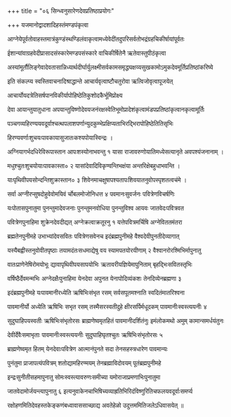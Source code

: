 +++
title = "०६ सिन्ध्वनुसारेणदेवप्रतिष्ठाप्रयोगः"

+++
यजमानोद्वादशादिहस्तंमण्डपंकृत्वा

आग्नेयेपूर्वतोवाहस्तमात्रंकुण्डंस्थण्डिलंवाकृत्वामध्येवेदींतदुपरिसर्वतोभद्रंग्रहचिकीर्षायांपूर्वतः

ईशान्यांवाग्रहवेदीप्रासादसंस्कारेमण्डपसंस्कारे वाचिकीर्षितेनै ऋतेवास्तुपीठंकृत्वा

अस्यांमूर्तौलिङ्गेवादेवतासान्निध्यार्थदीर्घार्युलक्ष्मीसर्वकामसमृद्ध्यक्षय्यसुखकामोऽमुकदेवमूर्तिप्रतिष्ठांकरिष्ये

इति संकल्प्य स्वस्तिवाचनादिश्राद्धान्ते आचार्यवृत्वाष्टौचतुरोवा ऋत्विजोवृत्वापूजयेत्

आचार्योयदत्रेतिसर्षपानविकीर्यापोहिष्ठेतिकुशोदकैर्भूमिप्रोक्ष्य

देवा आयान्तुयातुधाना अपयान्तुविष्णोदेवयजनंरक्षस्वेतिभूमोप्रादेशंकृत्वामंडपप्रतिष्ठांकृत्वानकृत्वामूर्तिः

पञ्चगव्यहिरण्ययवदूर्वाश्चत्थपलाशपर्णान्युदकुम्भेप्रक्षिप्यताभिरद्भिरापोहिष्ठेतितिसृभिः

हिरण्यवर्णाःशुचयःपावकायासुजातःकश्यपोयास्विन्द्रः ।

अग्नियागर्भदधिरेविरूपास्तान आपःशस्योनाभवन्तु १ यासा राजावरुणोयातिमध्येसत्यानृते अवपश्यंजनानाम् ।

मधुश्चुतःशुचयोयाःपावकास्ता० २ यासांदेवादिविकृण्वन्तिभक्षंया अन्तरिक्षेबहुधाभवन्ति ।

याःपृथिवीपयसोन्दन्तिशुक्रास्तान० ३ शिवेनमाचक्षुषापश्यतापःशिवयातनुवोपस्पृशतत्वचंमे ।

सर्वा अग्नीरप्सुषदोहुवेवोमयिवं र्चोबलमोजोनिधत्त ४ पवमानःसुवर्जनः पवित्रेणविचर्षणिः

यःपोतासपुनातुमा पुनन्तुमादेवजनाः पुनन्तुमनवोधिया पुनन्तुविश्व आयवः जातवेदःपवित्रवत

पवित्रेणपुनाहिमा शुक्रेनदेवदीद्यत् अग्नेक्रत्वाक्रतूरनु १ यत्तेपवित्रमर्चिषि अग्नेविततमंतरा

ब्रह्मतेनपुनीमहे उभाभ्यांदेवसवितः पवित्रेणसवेनच इदंब्रह्मपुनीमहे वैश्वदेवीपुनतीदेव्यागात्

यस्यैबह्वीस्तनुवोवीतपृष्ठाः तयामदंतःसधमाद्येषु वय स्यामपतयोरयीणाम् २ वैश्वानरोरश्मिभिर्मापुनातु

वातःप्राणेनेषिरोमयोभूः द्यावापृथिवीपयसापयोभिः ऋतावरीयज्ञियेमापुनिताम् बृहद्भिःसवितस्तृभिः

वर्षिष्ठैर्देवमन्मभिः अग्नेदक्षैःपुनाहिमा येनदेवा अपुनत येनापोदिव्यंकशः तेनदिव्येनब्रह्मणा ३

इदंब्रह्मपुनीमहे यःपावमानीरध्येति ऋषिभिःसंभृत रसम् सर्वसपूतमश्नाति स्वदितंमातरिश्वना

पावमानीर्यो अध्येति ऋषिभिः सभृत रसम् तस्मैसरस्वतीदुहे क्षीरसर्पिर्मधूदकम् पावमानीःस्वस्त्ययनीः ४

सुदुघाहिपयस्वतीः ऋषिभिःसंभृतोरसः ब्राह्मणेष्वमृतहितं पावमानीदर्शितंनुः इमंलोकमथो अमुम् कामान्समर्धयंतुनः

देवीर्देवैःसमाभृताः पावमानीःस्वस्त्ययनीः सुदुघाहिघृतश्चुतः ऋषिभिःसंभृतोरसः ५

ब्राह्मणेष्वमृत हितम् येनदेवाःपवित्रेण आत्मानंपुनते सदा तेनसहस्त्रधारेण पावमान्यः

पुनंतुमा प्राजापत्यंपवित्रम् शतोद्यामहिरण्मयम् तेनब्रह्माविदोवयम् पूतंब्रह्मपुनीमहे

इन्द्रःसुनीतीसहमापुनातु सोमःस्वस्त्यावरुणःसमीच्या यमोराजाप्रमणाभिःपुनातुमा

जातवेदामोर्जयन्त्यापुनातु ६ इत्यनुवाकेनचाभिषिच्यव्याह्रतिभिरिदंविष्णुरितिचफलयवदूर्वाःसमर्प्य

रक्षोहणमितिदेवहस्तकेङ्कणंबध्वावाससाच्छाद्य अवतेहेळो उदुत्तममितिजलेऽधिवासयेत् ॥
